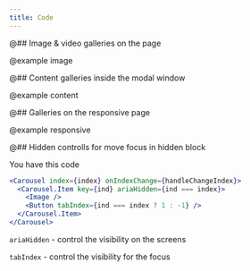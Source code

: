 ```yaml
---
title: Code
---
```


@## Image & video galleries on the page

@example image

@## Content galleries inside the modal window

@example content

@## Galleries on the responsive page

@example responsive

@## Hidden controlls for move focus in hidden block

You have this code

```jsx
<Carousel index={index} onIndexChange={handleChangeIndex}>
  <Carousel.Item key={ind} ariaHidden={ind === index}>
    <Image />
    <Button tabIndex={ind === index ? 1 : -1} />
  </Carousel.Item>
</Carousel>
```

`ariaHidden` - control the visibility on the screens

`tabIndex` - control the visibility for the focus
